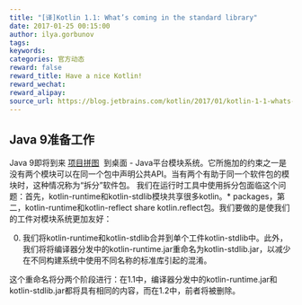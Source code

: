 ```yaml
---
title: "[译]Kotlin 1.1: What’s coming in the standard library"
date: 2017-01-25 00:15:00
author: ilya.gorbunov
tags:
keywords:
categories: 官方动态
reward: false
reward_title: Have a nice Kotlin!
reward_wechat:
reward_alipay:
source_url: https://blog.jetbrains.com/kotlin/2017/01/kotlin-1-1-whats-coming-in-the-standard-library/
---
```


## Java 9准备工作

Java 9即将到来 [项目拼图](http://openjdk.java.net/projects/jigsaw/spec/sotms/)  到桌面 -  Java平台模块系统。它所施加的约束之一是没有两个模块可以在同一个包中声明公共API。当有两个有助于同一个软件包的模块时，这种情况称为“拆分”软件包。
我们在运行时工具中使用拆分包面临这个问题：首先，kotlin-runtime和kotlin-stdlib模块共享很多kotlin。* packages，第二，kotlin-runtime和kotlin-reflect share kotlin.reflect包。我们要做的是使我们的工件对模块系统更加友好：

0. 我们将kotlin-runtime和kotlin-stdlib合并到单个工件kotlin-stdlib中。此外，我们将将编译器分发中的kotlin-runtime.jar重命名为kotlin-stdlib.jar，以减少在不同构建系统中使用不同名称的标准库引起的混淆。

这个重命名将分两个阶段进行：在1.1中，编译器分发中的kotlin-runtime.jar和kotlin-stdlib.jar都将具有相同的内容，而在1.2中，前者将被删除。


